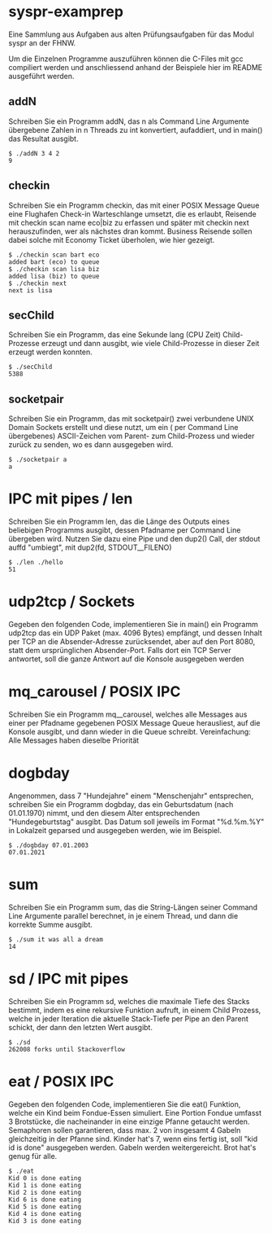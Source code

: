 # syspr-examprep

Eine Sammlung aus Aufgaben aus alten Prüfungsaufgaben für das Modul syspr an der FHNW.

Um die Einzelnen Programme auszuführen können die C-Files mit gcc compiliert werden und anschliessend anhand der
Beispiele hier im README ausgeführt werden.

## addN

Schreiben Sie ein Programm addN, das n als Command Line Argumente übergebene Zahlen
in n Threads zu int konvertiert, aufaddiert, und in main() das Resultat ausgibt.

```
$ ./addN 3 4 2 
9
```

## checkin

Schreiben Sie ein Programm checkin, das mit einer POSIX Message Queue eine Flughafen Check-in Warteschlange umsetzt, die
es erlaubt, Reisende mit checkin scan name eco|biz zu erfassen und später mit checkin next herauszufinden, wer als
nächstes dran kommt. Business Reisende sollen dabei solche mit Economy Ticket überholen, wie hier gezeigt.

```
$ ./checkin scan bart eco 
added bart (eco) to queue 
$ ./checkin scan lisa biz 
added lisa (biz) to queue 
$ ./checkin next
next is lisa
```

## secChild

Schreiben Sie ein Programm, das eine Sekunde lang (CPU Zeit) Child-Prozesse erzeugt und dann ausgibt, wie viele
Child-Prozesse in dieser Zeit erzeugt werden konnten.

```
$ ./secChild
5388
```

## socketpair

Schreiben Sie ein Programm, das mit socketpair() zwei verbundene UNIX Domain Sockets erstellt und diese nutzt, um ein (
per Command Line übergebenes) ASCII-Zeichen vom Parent- zum Child-Prozess und wieder zurück zu senden, wo es dann
ausgegeben wird.

```
$ ./socketpair a
a
```

# IPC mit pipes / len
Schreiben Sie ein Programm len, das die Länge des Outputs eines beliebigen Programms
ausgibt, dessen Pfadname per Command Line übergeben wird. Nutzen Sie dazu eine Pipe und
den dup2() Call, der stdout auffd "umbiegt", mit dup2(fd, STDOUT__FILENO)
```
$ ./len ./hello
51
```

# udp2tcp / Sockets
Gegeben den folgenden Code, implementieren Sie in main() ein Programm udp2tcp das ein
UDP Paket (max. 4096 Bytes) empfängt, und dessen Inhalt per TCP an die Absender-Adresse
zurücksendet, aber auf den Port 8080, statt dem ursprünglichen Absender-Port. Falls dort ein TCP Server antwortet, soll die ganze Antwort auf die Konsole ausgegeben werden

# mq_carousel / POSIX IPC
Schreiben Sie ein Programm mq__carousel, welches alle Messages aus einer per Pfadname
gegebenen POSIX Message Queue herausliest, auf die Konsole ausgibt, und dann wieder in
die Queue schreibt. Vereinfachung: Alle Messages haben dieselbe Priorität

# dogbday
Angenommen, dass 7 "Hundejahre" einem "Menschenjahr" entsprechen, schreiben Sie ein
Programm dogbday, das ein Geburtsdatum (nach 01.01.1970) nimmt, und den diesem Alter entsprechenden "Hundegeburtstag" ausgibt. Das Datum soll jeweils im Format "%d.%m.%Y"
in Lokalzeit geparsed und ausgegeben werden, wie im Beispiel.
```
$ ./dogbday 07.01.2003
07.01.2021
```

# sum
Schreiben Sie ein Programm sum, das die String-Längen seiner Command Line Argumente
parallel berechnet, in je einem Thread, und dann die korrekte Summe ausgibt.
```
$ ./sum it was all a dream
14
```

# sd / IPC mit pipes
Schreiben Sie ein Programm sd, welches die maximale Tiefe des Stacks bestimmt, indem es eine rekursive Funktion aufruft,
in einem Child Prozess, welche in jeder Iteration die aktuelle Stack-Tiefe per Pipe an den Parent schickt, der dann den letzten Wert ausgibt.
```
$ ./sd
262008 forks until Stackoverflow
```

# eat / POSIX IPC
Gegeben den folgenden Code, implementieren Sie die eat() Funktion, welche ein Kind beim Fondue-Essen simuliert.
Eine Portion Fondue umfasst 3 Brotstücke, die nacheinander in eine einzige Pfanne getaucht werden.
Semaphoren sollen garantieren, dass max. 2 von insgesamt 4 Gabeln gleichzeitig in der Pfanne sind. Kinder hat's 7, wenn eins fertig ist, soll "kid id is done" ausgegeben werden.
Gabeln werden weitergereicht. Brot hat's genug für alle.
```
$ ./eat
Kid 0 is done eating
Kid 1 is done eating
Kid 2 is done eating
Kid 6 is done eating
Kid 5 is done eating
Kid 4 is done eating
Kid 3 is done eating
```